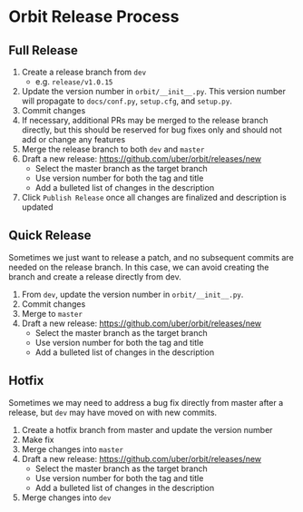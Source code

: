 # Orbit Release Process

## Full Release
1. Create a release branch from `dev`
    - e.g. `release/v1.0.15`
2. Update the version number in `orbit/__init__.py`. This version number will propagate to `docs/conf.py`, `setup.cfg`, and `setup.py`.
3. Commit changes
4. If necessary, additional PRs may be merged to the release branch directly, but this should be reserved for bug fixes only and should not add or change any features
5. Merge the release branch to both `dev` and `master`
6. Draft a new release: https://github.com/uber/orbit/releases/new
    - Select the master branch as the target branch
    - Use version number for both the tag and title
    - Add a bulleted list of changes in the description
7. Click `Publish Release` once all changes are finalized and description is updated


## Quick Release
Sometimes we just want to release a patch, and no subsequent commits are needed on the release branch.
In this case, we can avoid creating the branch and create a release directly from dev.

1. From `dev`, update the version number in `orbit/__init__.py`.
2. Commit changes
3. Merge to `master`
4. Draft a new release: https://github.com/uber/orbit/releases/new
    - Select the master branch as the target branch
    - Use version number for both the tag and title
    - Add a bulleted list of changes in the description
    
    
## Hotfix
Sometimes we may need to address a bug fix directly from master after a release, but `dev` may have moved on with new commits.

1. Create a hotfix branch from master and update the version number
2. Make fix
3. Merge changes into `master`
4. Draft a new release: https://github.com/uber/orbit/releases/new
    - Select the master branch as the target branch
    - Use version number for both the tag and title
    - Add a bulleted list of changes in the description
5. Merge changes into `dev`
